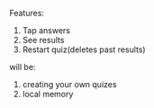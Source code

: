Features:
1) Tap answers
2) See results
3) Restart quiz(deletes past results)

will be:
1) creating your own quizes
2) local memory
